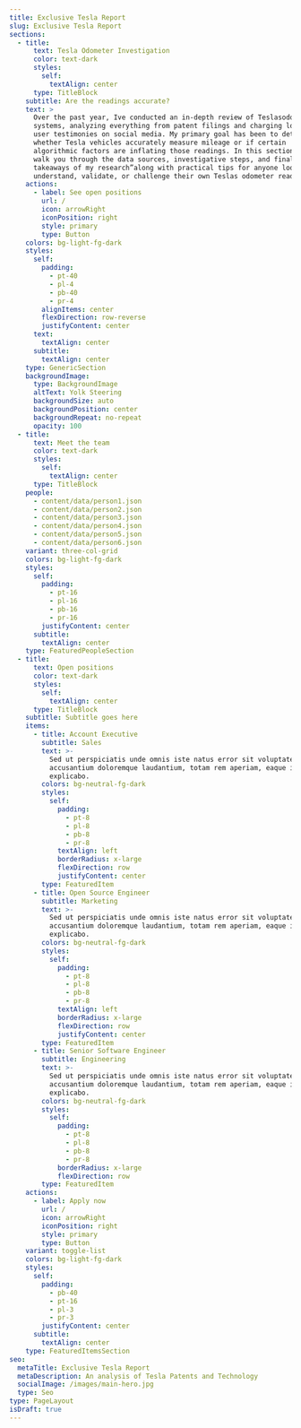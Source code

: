 ```yaml
---
title: Exclusive Tesla Report
slug: Exclusive Tesla Report
sections:
  - title:
      text: Tesla Odometer Investigation
      color: text-dark
      styles:
        self:
          textAlign: center
      type: TitleBlock
    subtitle: Are the readings accurate?
    text: >
      Over the past year, Ive conducted an in-depth review of Teslasodometer
      systems, analyzing everything from patent filings and charging logs to
      user testimonies on social media. My primary goal has been to determine
      whether Tesla vehicles accurately measure mileage or if certain
      algorithmic factors are inflating those readings. In this section, Ill
      walk you through the data sources, investigative steps, and final
      takeaways of my research”along with practical tips for anyone looking to
      understand, validate, or challenge their own Teslas odometer readings.
    actions:
      - label: See open positions
        url: /
        icon: arrowRight
        iconPosition: right
        style: primary
        type: Button
    colors: bg-light-fg-dark
    styles:
      self:
        padding:
          - pt-40
          - pl-4
          - pb-40
          - pr-4
        alignItems: center
        flexDirection: row-reverse
        justifyContent: center
      text:
        textAlign: center
      subtitle:
        textAlign: center
    type: GenericSection
    backgroundImage:
      type: BackgroundImage
      altText: Yolk Steering
      backgroundSize: auto
      backgroundPosition: center
      backgroundRepeat: no-repeat
      opacity: 100
  - title:
      text: Meet the team
      color: text-dark
      styles:
        self:
          textAlign: center
      type: TitleBlock
    people:
      - content/data/person1.json
      - content/data/person2.json
      - content/data/person3.json
      - content/data/person4.json
      - content/data/person5.json
      - content/data/person6.json
    variant: three-col-grid
    colors: bg-light-fg-dark
    styles:
      self:
        padding:
          - pt-16
          - pl-16
          - pb-16
          - pr-16
        justifyContent: center
      subtitle:
        textAlign: center
    type: FeaturedPeopleSection
  - title:
      text: Open positions
      color: text-dark
      styles:
        self:
          textAlign: center
      type: TitleBlock
    subtitle: Subtitle goes here
    items:
      - title: Account Executive
        subtitle: Sales
        text: >-
          Sed ut perspiciatis unde omnis iste natus error sit voluptatem
          accusantium doloremque laudantium, totam rem aperiam, eaque ipsa quae.
          explicabo.
        colors: bg-neutral-fg-dark
        styles:
          self:
            padding:
              - pt-8
              - pl-8
              - pb-8
              - pr-8
            textAlign: left
            borderRadius: x-large
            flexDirection: row
            justifyContent: center
        type: FeaturedItem
      - title: Open Source Engineer
        subtitle: Marketing
        text: >-
          Sed ut perspiciatis unde omnis iste natus error sit voluptatem
          accusantium doloremque laudantium, totam rem aperiam, eaque ipsa quae.
          explicabo.
        colors: bg-neutral-fg-dark
        styles:
          self:
            padding:
              - pt-8
              - pl-8
              - pb-8
              - pr-8
            textAlign: left
            borderRadius: x-large
            flexDirection: row
            justifyContent: center
        type: FeaturedItem
      - title: Senior Software Engineer
        subtitle: Engineering
        text: >-
          Sed ut perspiciatis unde omnis iste natus error sit voluptatem
          accusantium doloremque laudantium, totam rem aperiam, eaque ipsa quae.
          explicabo.
        colors: bg-neutral-fg-dark
        styles:
          self:
            padding:
              - pt-8
              - pl-8
              - pb-8
              - pr-8
            borderRadius: x-large
            flexDirection: row
        type: FeaturedItem
    actions:
      - label: Apply now
        url: /
        icon: arrowRight
        iconPosition: right
        style: primary
        type: Button
    variant: toggle-list
    colors: bg-light-fg-dark
    styles:
      self:
        padding:
          - pb-40
          - pt-16
          - pl-3
          - pr-3
        justifyContent: center
      subtitle:
        textAlign: center
    type: FeaturedItemsSection
seo:
  metaTitle: Exclusive Tesla Report
  metaDescription: An analysis of Tesla Patents and Technology
  socialImage: /images/main-hero.jpg
  type: Seo
type: PageLayout
isDraft: true
---
```

